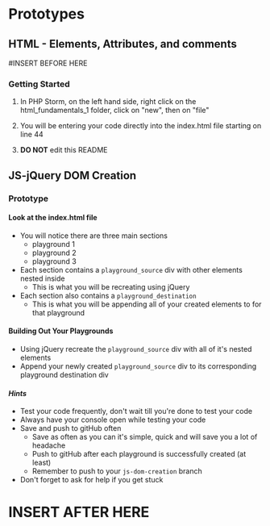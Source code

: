 # Prototypes

## HTML - Elements, Attributes, and comments

#INSERT BEFORE HERE


### Getting Started

1. In PHP Storm, on the left hand side, right click on the html_fundamentals_1 folder, click on "new", then on "file"

2. You will be entering your code directly into the index.html file starting on line 44

3. **DO NOT** edit this README

## JS-jQuery DOM Creation

### Prototype

#### Look at the index.html file

- You will notice there are three main sections
	- playground 1
	- playground 2
	- playground 3
- Each section contains a `playground_source` div with other elements nested inside
	- This is what you will be recreating using jQuery
- Each section also contains a `playground_destination`
	- This is what you will be appending all of your created elements to for that playground

#### Building Out Your Playgrounds

- Using jQuery recreate the `playground_source` div with all of it's nested elements
- Append your newly created `playground_source` div to its corresponding playground destination div

#### *Hints*

- Test your code frequently, don't wait till you're done to test your code
- Always have your console open while testing your code
- Save and push to gitHub often
	- Save as often as you can it's simple, quick and will save you a lot of headache
	- Push to gitHub after each playground is successfully created (at least)
	- Remember to push to your `js-dom-creation` branch
- Don't forget to ask for help if you get stuck

# INSERT AFTER HERE
